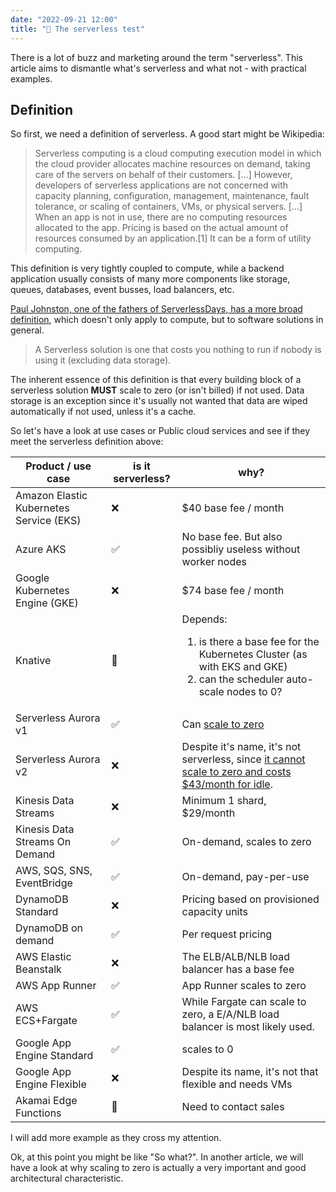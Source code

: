 ```yaml
---
date: "2022-09-21 12:00"
title: "🤔 The serverless test"
---
```


There is a lot of buzz and marketing around the term "serverless". This article aims to dismantle what's serverless and what not - with practical examples.

## Definition

So first, we need a definition of serverless. A good start might be Wikipedia:

> Serverless computing is a cloud computing execution model in which the cloud provider allocates machine resources on demand, taking care of the servers on behalf of their customers. [...] However, developers of serverless applications are not concerned with capacity planning, configuration, management, maintenance, fault tolerance, or scaling of containers, VMs, or physical servers. [...]  When an app is not in use, there are no computing resources allocated to the app. Pricing is based on the actual amount of resources consumed by an application.[1] It can be a form of utility computing.

This definition is very tightly coupled to compute, while a backend application usually consists of many more components like storage, queues, databases, event busses, load balancers, etc.

[Paul Johnston, one of the fathers of ServerlessDays, has a more broad definition](https://pauldjohnston.medium.com/a-simple-definition-of-serverless-8492adfb175a), which doesn't only apply to compute, but to software solutions in general.

> A Serverless solution is one that costs you nothing to run if nobody is using it (excluding data storage).

The inherent essence of this definition is that every building block of a serverless solution **MUST** scale to zero (or isn't billed) if not used. Data storage is an exception since it's usually not wanted that data are wiped automatically if not used, unless it's a cache.

So let's have a look at use cases or Public cloud services and see if they meet the serverless definition above:

| Product / use case | is it serverless? | why? |  
| ---- | ---- | ---- |
| Amazon Elastic Kubernetes Service (EKS) | ❌  | $40 base fee / month
| Azure AKS | ✅ | No base fee. But also possibliy useless without worker nodes |
| Google Kubernetes Engine (GKE)| ❌ | $74 base fee / month
| Knative | 🤔 | Depends: <ol><li>is there a base fee for the Kubernetes Cluster (as with EKS and GKE) <li>can the scheduler auto-scale nodes to 0?
| Serverless Aurora v1 | ✅ | Can [scale to zero](https://docs.aws.amazon.com/AmazonRDS/latest/AuroraUserGuide/aurora-serverless-v1.how-it-works.html#aurora-serverless.how-it-works.auto-scaling)
| Serverless Aurora v2 | ❌ | Despite it's name, it's not serverless, since [it cannot scale to zero and costs $43/month for idle](https://www.lastweekinaws.com/blog/no-aws-aurora-serverless-v2-is-not-serverless/).
| Kinesis Data Streams | ❌ | Minimum 1 shard, $29/month
| Kinesis Data Streams On Demand | ✅| On-demand, scales to zero
| AWS, SQS, SNS, EventBridge | ✅ | On-demand, pay-per-use
| DynamoDB Standard | ❌ | Pricing based on provisioned capacity units |
| DynamoDB on demand | ✅ | Per request pricing |
| AWS Elastic Beanstalk | ❌ | The ELB/ALB/NLB load balancer has a base fee | 
| AWS App Runner | ✅ | App Runner scales to zero
| AWS ECS+Fargate | ✅ | While Fargate can scale to zero, a E/A/NLB load balancer is most likely used.
| Google App Engine Standard | ✅ | scales to 0
| Google App Engine Flexible | ❌ | Despite its name, it's not that flexible and needs VMs
| Akamai Edge Functions | 🤔 | Need to contact sales

I will add more example as they cross my attention.

Ok, at this point you might be like "So what?". In another article, we will have a look at why scaling to zero is actually a very important and good architectural characteristic. 